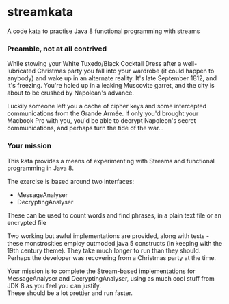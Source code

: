 # streamkata

A code kata to practise Java 8 functional programming with streams

### Preamble, not at all contrived ###

While stowing your White Tuxedo/Black Cocktail Dress after a well-lubricated Christmas party you fall into your wardrobe (it could happen to anybody) and wake up in an alternate reality. It's late September 1812, and it's freezing. You're holed up in a leaking Muscovite garret, and the city is about to be crushed by Napolean's advance.

Luckily someone left you a cache of cipher keys and some intercepted communications from the Grande Armée. If only you'd brought your Macbook Pro with you, you'd be able to decrypt Napoleon's secret communications, and perhaps turn the tide of the war...

### Your mission ###

This kata provides a means of experimenting with Streams and functional programming in Java 8.

The exercise is based around two interfaces:

* MessageAnalyser
* DecryptingAnalyser

These can be used to count words and find phrases, in a plain text file or an encrypted file  

Two working but awful implementations are provided, along with tests - these monstrosities employ outmoded java 5 constructs (in keeping with the 19th century theme). They take much longer to run than they should. Perhaps the developer was recovering from a Christmas party at the time.

Your mission is to complete the Stream-based implementations for MessageAnalyser and DecryptingAnalyser, using as much cool stuff from JDK 8 as you feel you can justify.  
These should be a lot prettier and run faster. 









